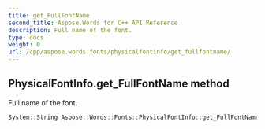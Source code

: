 ```yaml
---
title: get_FullFontName
second_title: Aspose.Words for C++ API Reference
description: Full name of the font. 
type: docs
weight: 0
url: /cpp/aspose.words.fonts/physicalfontinfo/get_fullfontname/
---
```

## PhysicalFontInfo.get_FullFontName method


Full name of the font.

```cpp
System::String Aspose::Words::Fonts::PhysicalFontInfo::get_FullFontName() const
```

